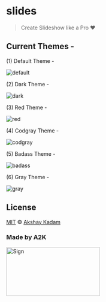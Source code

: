 # slides

> Create Slideshow like a Pro :heart:

## Current Themes -

(1) Default Theme -

![default](http://imgur.com/voVoJ2Z.png)

(2) Dark Theme -

![dark](http://imgur.com/FdTX5Dd.png)

(3) Red Theme -

![red](http://imgur.com/RW8tfqL.png)

(4) Codgray Theme -

![codgray](http://imgur.com/ZgtczP2.png)

(5) Badass Theme -

![badass](http://imgur.com/hE83bZ1.png)

(6) Gray Theme -

![gray](http://imgur.com/3bLkxfd.png)

## License

[MIT](LICENSE.md) © [Akshay Kadam](https://github.com/deadcoder0904)

### Made by A2K

<img src="http://imgur.com/jfmA33n.png" alt="Sign" width=250 height=130 />
